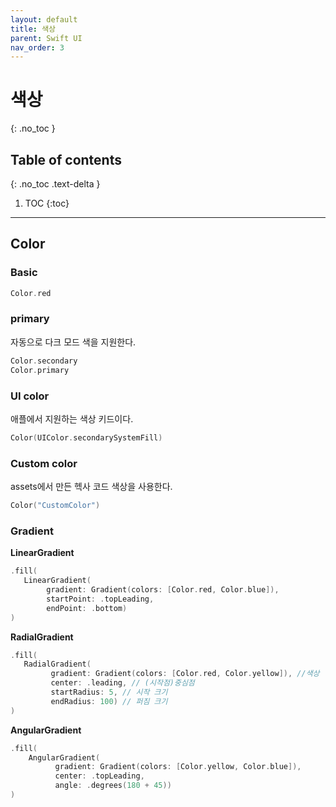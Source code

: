 ```yaml
---
layout: default
title: 색상
parent: Swift UI
nav_order: 3
---
```



# 색상
{: .no_toc }


## Table of contents
{: .no_toc .text-delta }

1. TOC
{:toc}

---


## Color 

### Basic 

```swift
Color.red
```

### primary

자동으로 다크 모드 색을 지원한다. 

```swift
Color.secondary
Color.primary
```

### UI color 

애플에서 지원하는 색상 키드이다. 

```swift
Color(UIColor.secondarySystemFill)
```

### Custom color

assets에서 만든 헥사 코드 색상을 사용한다. 

```swift
Color("CustomColor")
```


### Gradient 

**LinearGradient**

```swift
.fill(
   LinearGradient(
        gradient: Gradient(colors: [Color.red, Color.blue]),
        startPoint: .topLeading,
        endPoint: .bottom)
)
```

**RadialGradient**

```swift
.fill(
   RadialGradient(
         gradient: Gradient(colors: [Color.red, Color.yellow]), //색상
         center: .leading, // (시작점)중심점
         startRadius: 5, // 시작 크기
         endRadius: 100) // 퍼짐 크기
)
```

**AngularGradient**

```swift
.fill(
    AngularGradient(
          gradient: Gradient(colors: [Color.yellow, Color.blue]),
          center: .topLeading,
          angle: .degrees(180 + 45))
)
```

